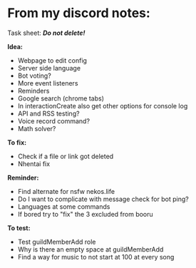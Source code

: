 # From my discord notes:
Task sheet: __***Do not delete!***__

__**Idea:**__
- Webpage to edit config
- Server side language
- Bot voting?
- More event listeners
- Reminders
- Google search (chrome tabs)
- In interactionCreate also get other options for console log
- API and RSS testing?
- Voice record command?
- Math solver?

__**To fix:**__
- Check if a file or link got deleted
- Nhentai fix

__**Reminder:**__
- Find alternate for nsfw nekos.life
- Do I want to complicate with message check for bot ping?
- Languages at some commands
- If bored try to "fix" the 3 excluded from booru

__**To test:**__
- Test guildMemberAdd role
- Why is there an empty space at guildMemberAdd
- Find a way for music to not start at 100 at every song